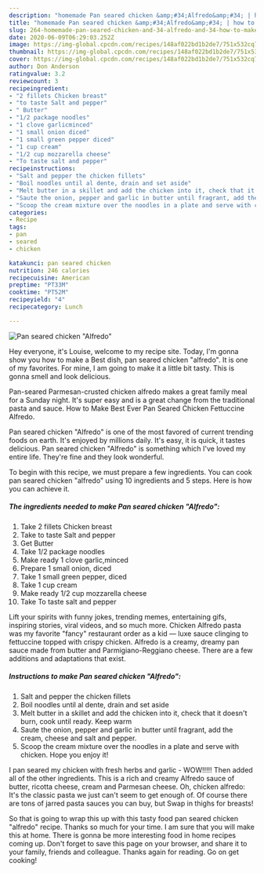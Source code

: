 ```yaml
---
description: "homemade Pan seared chicken &amp;#34;Alfredo&amp;#34; | how to make the best Pan seared chicken &amp;#34;Alfredo&amp;#34;"
title: "homemade Pan seared chicken &amp;#34;Alfredo&amp;#34; | how to make the best Pan seared chicken &amp;#34;Alfredo&amp;#34;"
slug: 264-homemade-pan-seared-chicken-and-34-alfredo-and-34-how-to-make-the-best-pan-seared-chicken-and-34-alfredo-and-34
date: 2020-06-09T06:29:03.252Z
image: https://img-global.cpcdn.com/recipes/148af022bd1b2de7/751x532cq70/pan-seared-chicken-alfredo-recipe-main-photo.jpg
thumbnail: https://img-global.cpcdn.com/recipes/148af022bd1b2de7/751x532cq70/pan-seared-chicken-alfredo-recipe-main-photo.jpg
cover: https://img-global.cpcdn.com/recipes/148af022bd1b2de7/751x532cq70/pan-seared-chicken-alfredo-recipe-main-photo.jpg
author: Don Anderson
ratingvalue: 3.2
reviewcount: 3
recipeingredient:
- "2 fillets Chicken breast"
- "to taste Salt and pepper"
- " Butter"
- "1/2 package noodles"
- "1 clove garlicminced"
- "1 small onion diced"
- "1 small green pepper diced"
- "1 cup cream"
- "1/2 cup mozzarella cheese"
- "To taste salt and pepper"
recipeinstructions:
- "Salt and pepper the chicken fillets"
- "Boil noodles until al dente, drain and set aside"
- "Melt butter in a skillet and add the chicken into it, check that it doesn&#39;t burn, cook until ready. Keep warm"
- "Saute the onion, pepper and garlic in butter until fragrant, add the cream, cheese and salt and pepper."
- "Scoop the cream mixture over the noodles in a plate and serve with chicken. Hope you enjoy it!"
categories:
- Recipe
tags:
- pan
- seared
- chicken

katakunci: pan seared chicken 
nutrition: 246 calories
recipecuisine: American
preptime: "PT33M"
cooktime: "PT52M"
recipeyield: "4"
recipecategory: Lunch

---
```



![Pan seared chicken &#34;Alfredo&#34;](https://img-global.cpcdn.com/recipes/148af022bd1b2de7/751x532cq70/pan-seared-chicken-alfredo-recipe-main-photo.jpg)

Hey everyone, it's Louise, welcome to my recipe site. Today, I'm gonna show you how to make a Best dish, pan seared chicken &#34;alfredo&#34;. It is one of my favorites. For mine, I am going to make it a little bit tasty. This is gonna smell and look delicious.

Pan-seared Parmesan-crusted chicken alfredo makes a great family meal for a Sunday night. It&#39;s super easy and is a great change from the traditional pasta and sauce. How to Make Best Ever Pan Seared Chicken Fettuccine Alfredo.

Pan seared chicken &#34;Alfredo&#34; is one of the most favored of current trending foods on earth. It's enjoyed by millions daily. It's easy, it is quick, it tastes delicious. Pan seared chicken &#34;Alfredo&#34; is something which I've loved my entire life. They're fine and they look wonderful.


To begin with this recipe, we must prepare a few ingredients. You can cook pan seared chicken &#34;alfredo&#34; using 10 ingredients and 5 steps. Here is how you can achieve it.

<!--inarticleads1-->

##### The ingredients needed to make Pan seared chicken &#34;Alfredo&#34;:

1. Take 2 fillets Chicken breast
1. Take to taste Salt and pepper
1. Get  Butter
1. Take 1/2 package noodles
1. Make ready 1 clove garlic,minced
1. Prepare 1 small onion, diced
1. Take 1 small green pepper, diced
1. Take 1 cup cream
1. Make ready 1/2 cup mozzarella cheese
1. Take To taste salt and pepper


Lift your spirits with funny jokes, trending memes, entertaining gifs, inspiring stories, viral videos, and so much more. Chicken Alfredo pasta was my favorite &#34;fancy&#34; restaurant order as a kid — luxe sauce clinging to fettuccine topped with crispy chicken. Alfredo is a creamy, dreamy pan sauce made from butter and Parmigiano-Reggiano cheese. There are a few additions and adaptations that exist. 

<!--inarticleads2-->

##### Instructions to make Pan seared chicken &#34;Alfredo&#34;:

1. Salt and pepper the chicken fillets
1. Boil noodles until al dente, drain and set aside
1. Melt butter in a skillet and add the chicken into it, check that it doesn&#39;t burn, cook until ready. Keep warm
1. Saute the onion, pepper and garlic in butter until fragrant, add the cream, cheese and salt and pepper.
1. Scoop the cream mixture over the noodles in a plate and serve with chicken. Hope you enjoy it!


I pan seared my chicken with fresh herbs and garlic - WOW!!!!! Then added all of the other ingredients. This is a rich and creamy Alfredo sauce of butter, ricotta cheese, cream and Parmesan cheese. Oh, chicken alfredo: It&#39;s the classic pasta we just can&#39;t seem to get enough of. Of course there are tons of jarred pasta sauces you can buy, but Swap in thighs for breasts! 

So that is going to wrap this up with this tasty food pan seared chicken &#34;alfredo&#34; recipe. Thanks so much for your time. I am sure that you will make this at home. There is gonna be more interesting food in home recipes coming up. Don't forget to save this page on your browser, and share it to your family, friends and colleague. Thanks again for reading. Go on get cooking!
